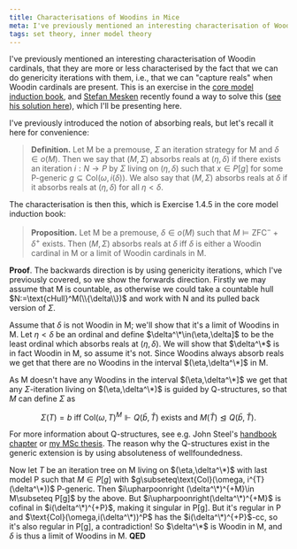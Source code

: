 ```yaml
---
title: Characterisations of Woodins in Mice
meta: I've previously mentioned an interesting characterisation of Woodin cardinals, that they are more or less characterised by the fact that we can do genericity iterations with them, i.e., that we can "capture reals" when Woodin cardinals are present. This is an exercise in the core model induction book, and Stefan Mesken recently found a way to solve this (see his solution here), which I'll be presenting here.
tags: set theory, inner model theory
---
```


I've previously mentioned an interesting characterisation of Woodin cardinals, that
they are more or less characterised by the fact that we can do genericity iterations
with them, i.e., that we can "capture reals" when Woodin cardinals are present. This is
an exercise in the [core model induction
book](https://ivv5hpp.uni-muenster.de/u/rds/core_model_induction.pdf), and [Stefan
Mesken](https://www.stefanmesken.info/) recently found a way to solve this ([see his
solution here](https://github.com/KappaDistributive/CMINotes/blob/master/CMI.pdf)),
which I'll be presenting here.

I've previously introduced the notion of absorbing reals, but let's recall it here for
convenience:

> **Definition.** Let M be a premouse, $\Sigma$ an iteration strategy for M and
> $\delta\in o(M)$. Then we say that $(M,\Sigma)$ absorbs reals at $(\eta, \delta)$ if
> there exists an iteration $i:N\to P$ by $\Sigma$ living on $(\eta, \delta)$ such that
> $x\in P[g]$ for some P-generic $g\subseteq\text{Col}(\omega,i(\delta))$. We also say
> that $(M,\Sigma)$ absorbs reals at $\delta$ if it absorbs reals at $(\eta,\delta)$
> for all $\eta<\delta$.

The characterisation is then this, which is Exercise 1.4.5 in the core model induction
book:

> **Proposition.** Let M be a premouse, $\delta\in o(M)$ such that
> $M\models\textsf{ZFC}^-+\delta^+$ exists. Then $(M,\Sigma)$ absorbs reals at $\delta$
> iff $\delta$ is either a Woodin cardinal in M or a limit of Woodin cardinals in M.

**Proof**. The backwards direction is by using genericity iterations, which I've
previously covered, so we show the forwards direction. Firstly we may assume that M is
countable, as otherwise we could take a countable hull
$N:=\text{cHull}^M(\\{\delta\\})$ and work with N and its pulled back version of
$\Sigma$.

Assume that $\delta$ is not Woodin in M; we'll show that it's a limit of Woodins in M.
Let $\eta<\delta$ be an ordinal and define $\delta^\*\in(\eta,\delta]$ to be the least
ordinal which absorbs reals at $(\eta,\delta)$. We will show that $\delta^\*$ is in
fact Woodin in M, so assume it's not. Since Woodins always absorb reals we get that
there are no Woodins in the interval $(\eta,\delta^\*]$ in M.

As M doesn't have any Woodins in the interval $(\eta,\delta^\*]$ we get that any
$\Sigma$-iteration living on $(\eta,\delta^\*)$ is guided by Q-structures, so that $M$
can define $\Sigma$ as

$$
\Sigma(T)=b\text{ iff }\text{Col}(\omega,T)^M\Vdash Q(\check b,\check{T})\text{ exists
and }M(\check{T})\trianglelefteq Q(\check b,\check{T}).
$$

For more information about Q-structures, see e.g. John Steel's [handbook
chapter](https://mathscinet.ams.org/mathscinet-getitem?mr=2768698) or [my MSc
thesis](https://github.com/saattrupdan/MSc-thesis/blob/master/main.pdf). The reason why
the Q-structures exist in the generic extension is by using absoluteness of
wellfoundedness.

Now let $T$ be an iteration tree on M living on $(\eta,\delta^\*)$ with last model P
such that $M\in P[g]$ with $g\subseteq\text{Col}(\omega, i^{T}(\delta^\*))$ P-generic.
Then $i\upharpoonright (\delta^\*)^{+M}\in M\subseteq P[g]$ by the above. But
$i\upharpoonright(\delta^\*)^{+M}$ is cofinal in $i(\delta^\*)^{+P}$, making it
singular in P[g]. But it's regular in P and $\text{Col}(\omega,i(\delta^\*))^P$ has the
$i(\delta^\*)^{+P}$-cc, so it's also regular in P[g], a contradiction! So $\delta^\*$
is Woodin in M, and $\delta$ is thus a limit of Woodins in M. **QED**
